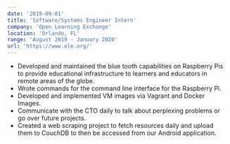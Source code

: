 ```yaml
---
date: '2019-09-01'
title: 'Software/Systems Engineer Intern'
company: 'Open Learning Exchange'
location: 'Orlando, FL'
range: 'August 2019 - January 2020'
url: 'https://www.ole.org/'
---
```


- Developed and maintained the blue tooth capabilities on Raspberry Pis to provide educational infrastructure to learners and educators in remote areas of the globe.
- Wrote commands for the command line interface for the Raspberry Pi.
- Developed and implemented VM images via Vagrant and Docker Images.
- Communicate with the CTO daily to talk about perplexing problems or go over future projects.
- Created a web scraping project to fetch resources daily and upload them to CouchDB to then be accessed from our Android application.
